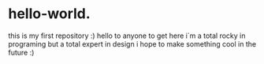 # hello-world.
this is my first repository :)
hello to anyone to get here i´m a total rocky in programing but a total expert in design 
i hope to make something cool in the future :)
